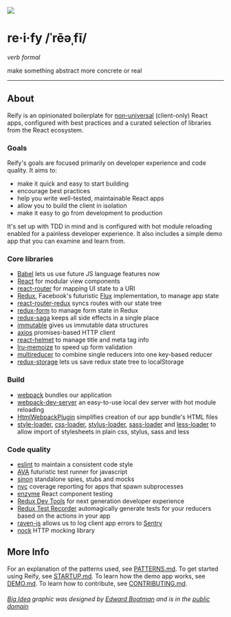 ![](https://bitbucket.org/cashstar/reify/raw/master/reify.png)

# re·i·fy /ˈrēəˌfī/

_verb formal_

make something abstract more concrete or real

---

## About
Reify is an opinionated boilerplate for [non-universal](https://medium.com/@mjackson/universal-javascript-4761051b7ae9) (client-only) React apps, configured with best practices and a curated selection of libraries from the React ecosystem.

### Goals
Reify's goals are focused primarily on developer experience and code quality. It aims to:

* make it quick and easy to start building
* encourage best practices
* help you write well-tested, maintainable React apps
* allow you to build the client in isolation
* make it easy to go from development to production

It's set up with TDD in mind and is configured with hot module reloading enabled for a painless developer experience. It also includes a simple demo app that you can examine and learn from.

### Core libraries
* [Babel](https://babeljs.io/) lets us use future JS language features now
* [React](https://github.com/facebook/react) for modular view components
* [react-router](https://github.com/rackt/react-router) for mapping UI state to a URI
* [Redux](https://github.com/rackt/redux), Facebook's futuristic [Flux](https://facebook.github.io/react/blog/2014/05/06/flux.html) implementation, to manage app state
* [react-router-redux](https://github.com/reactjs/react-router-redux) syncs routes with our state tree
* [redux-form](https://github.com/erikras/redux-form) to manage form state in Redux
* [redux-saga](https://github.com/yelouafi/redux-saga) keeps all side effects in a single place
* [immutable](https://facebook.github.io/immutable-js/) gives us immutable data structures
* [axios](https://github.com/mzabriskie/axios) promises-based HTTP client
* [react-helmet](https://github.com/nfl/react-helmet) to manage title and meta tag info
* [lru-memoize](https://github.com/erikras/lru-memoize) to speed up form validation
* [multireducer](https://github.com/erikras/multireducer) to combine single reducers into one key-based reducer
* [redux-storage](https://github.com/michaelcontento/redux-storage) lets us save redux state tree to localStorage

### Build
* [webpack](http://webpack.github.io/) bundles our application
* [webpack-dev-server](https://webpack.github.io/docs/webpack-dev-server.html) an easy-to-use local dev server with hot module reloading
* [HtmlWebpackPlugin](https://github.com/ampedandwired/html-webpack-plugin) simplifies creation of our app bundle's HTML files
* [style-loader](https://github.com/webpack/style-loader), [css-loader](https://github.com/webpack/css-loader),
[stylus-loader](https://github.com/shama/stylus-loader), [sass-loader](https://github.com/jtangelder/sass-loader) and [less-loader](https://github.com/webpack/less-loader) to allow import of stylesheets in plain css, stylus, sass and less

### Code quality
* [eslint](http://eslint.org) to maintain a consistent code style
* [AVA](https://github.com/avajs/ava) futuristic test runner for javascript
* [sinon](http://sinonjs.org/) standalone spies, stubs and mocks
* [nyc](https://github.com/istanbuljs/nyc) coverage reporting for apps that spawn subprocesses
* [enzyme](https://github.com/airbnb/enzyme) React component testing
* [Redux Dev Tools](https://github.com/gaearon/redux-devtools) for next generation developer experience
* [Redux Test Recorder](https://github.com/conorhastings/redux-test-recorder) automagically generate tests for your reducers based on the actions in your app
* [raven-js](https://github.com/getsentry/raven-js) allows us to log client app errors to [Sentry](https://getsentry.com)
* [nock](https://github.com/node-nock/nock) HTTP mocking library

## More Info
For an explanation of the patterns used, see [PATTERNS.md](PATTERNS.md). To get started using Reify, see [STARTUP.md](STARTUP.md). To learn how the demo app works, see [DEMO.md](DEMO.md). To learn how to contribute, see [CONTRIBUTING.md](CONTRIBUTING.md).

###### *[Big Idea](https://thenounproject.com/mediatemple/collection/big-idea-collection/?i=13680) graphic was designed by [Edward Boatman](https://thenounproject.com/edward) and is in the [public domain](https://creativecommons.org/publicdomain/zero/1.0/)*
